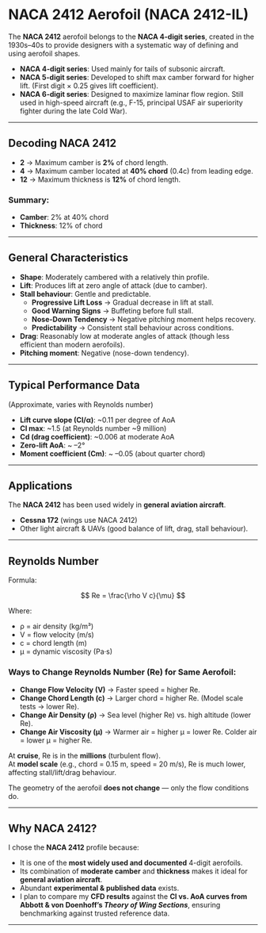 # NACA 2412 Aerofoil (NACA 2412-IL)

The **NACA 2412** aerofoil belongs to the **NACA 4-digit series**, created in the 1930s–40s to provide designers with a systematic way of defining and using aerofoil shapes.  

- **NACA 4-digit series**: Used mainly for tails of subsonic aircraft.  
- **NACA 5-digit series**: Developed to shift max camber forward for higher lift. (First digit × 0.25 gives lift coefficient).  
- **NACA 6-digit series**: Designed to maximize laminar flow region. Still used in high-speed aircraft (e.g., F-15, principal USAF air superiority fighter during the late Cold War).  

---

## Decoding NACA 2412

- **2** → Maximum camber is **2%** of chord length.  
- **4** → Maximum camber located at **40% chord** (0.4c) from leading edge.  
- **12** → Maximum thickness is **12%** of chord length.  

### Summary:
- **Camber**: 2% at 40% chord  
- **Thickness**: 12% of chord  

---

## General Characteristics

- **Shape**: Moderately cambered with a relatively thin profile.  
- **Lift**: Produces lift at zero angle of attack (due to camber).  
- **Stall behaviour**: Gentle and predictable.  
  - **Progressive Lift Loss** → Gradual decrease in lift at stall.  
  - **Good Warning Signs** → Buffeting before full stall.  
  - **Nose-Down Tendency** → Negative pitching moment helps recovery.  
  - **Predictability** → Consistent stall behaviour across conditions.  
- **Drag**: Reasonably low at moderate angles of attack (though less efficient than modern aerofoils).  
- **Pitching moment**: Negative (nose-down tendency).  

---

## Typical Performance Data  
(Approximate, varies with Reynolds number)

- **Lift curve slope (Cl/α)**: ~0.11 per degree of AoA  
- **Cl max**: ~1.5 (at Reynolds number ~9 million)  
- **Cd (drag coefficient)**: ~0.006 at moderate AoA  
- **Zero-lift AoA**: ~ –2°  
- **Moment coefficient (Cm)**: ~ –0.05 (about quarter chord)  

---

## Applications

The **NACA 2412** has been used widely in **general aviation aircraft**.  

- **Cessna 172** (wings use NACA 2412)  
- Other light aircraft & UAVs (good balance of lift, drag, stall behaviour).  

---

## Reynolds Number

Formula:  

$$
Re = \frac{\rho V c}{\mu}
$$

Where:  
- ρ = air density (kg/m³)  
- V = flow velocity (m/s)  
- c = chord length (m)  
- μ = dynamic viscosity (Pa·s)  

### Ways to Change Reynolds Number (Re) for Same Aerofoil:
- **Change Flow Velocity (V)** → Faster speed = higher Re.  
- **Change Chord Length (c)** → Larger chord = higher Re. (Model scale tests → lower Re).  
- **Change Air Density (ρ)** → Sea level (higher Re) vs. high altitude (lower Re).  
- **Change Air Viscosity (μ)** → Warmer air = higher μ = lower Re. Colder air = lower μ = higher Re.  

At **cruise**, Re is in the **millions** (turbulent flow).  
At **model scale** (e.g., chord = 0.15 m, speed = 20 m/s), Re is much lower, affecting stall/lift/drag behaviour.  

The geometry of the aerofoil **does not change** — only the flow conditions do.  

---

## Why NACA 2412?

I chose the **NACA 2412** profile because:  
- It is one of the **most widely used and documented** 4-digit aerofoils.  
- Its combination of **moderate camber** and **thickness** makes it ideal for **general aviation aircraft**.  
- Abundant **experimental & published data** exists.  
- I plan to compare my **CFD results** against the **Cl vs. AoA curves from Abbott & von Doenhoff’s _Theory of Wing Sections_**, ensuring benchmarking against trusted reference data.  


---
